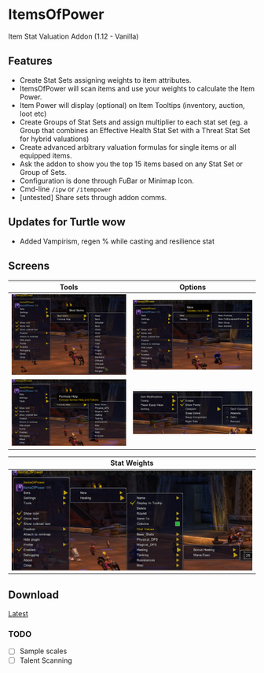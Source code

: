 # ItemsOfPower
Item Stat Valuation Addon (1.12 - Vanilla)

## Features

* Create Stat Sets assigning weights to item attributes.
* ItemsOfPower will scan items and use your weights to calculate the Item Power.
* Item Power will display (optional) on Item Tooltips (inventory, auction, loot etc)
* Create Groups of Stat Sets and assign multiplier to each stat set (eg. a Group that combines an Effective Health Stat Set with a Threat Stat Set for hybrid valuations)
* Create advanced arbitrary valuation formulas for single items or all equipped items.
* Ask the addon to show you the top 15 items based on any Stat Set or Group of Sets.
* Configuration is done through FuBar or Minimap Icon.
* Cmd-line `/ipw` or `/itempower`
* [untested] Share sets through addon comms.

## Updates for Turtle wow

* Added Vampirism, regen % while casting and resilience stat


## Screens

| Tools | Options |
|--------|--------|
|![Best Items](https://github.com/Road-block/ItemsOfPower/blob/docs/IOP_tools_best.png) | ![Set Types](https://github.com/Road-block/ItemsOfPower/blob/docs/IOP_set_types.png) |
|![Formula Help](https://github.com/Road-block/ItemsOfPower/blob/docs/IOP_tools_help.png) | ![Tooltip](https://github.com/Road-block/ItemsOfPower/blob/docs/IOP_options_tip.png) |

| Stat Weights |
|--------------|
|![Set Multiplier](https://github.com/Road-block/ItemsOfPower/blob/docs/IOP_set_stat_weight.png)         |

## Download

[Latest](https://github.com/Road-block/ItemsOfPower/releases/latest)

### TODO

- [ ] Sample scales
- [ ] Talent Scanning
